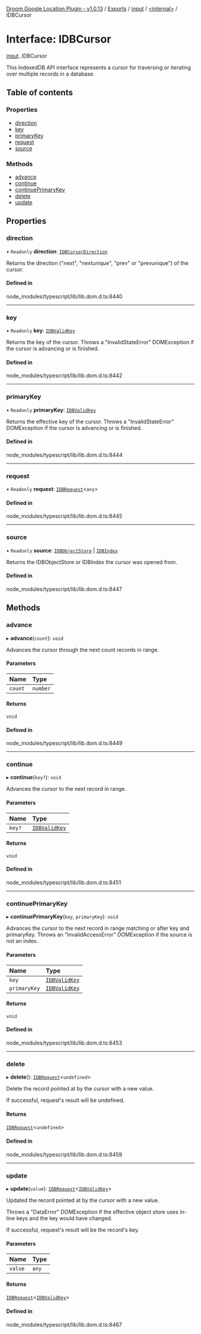[Droom Google Location Plugin - v1.0.13](../README.md) / [Exports](../modules.md) / [input](../modules/input.md) / [<internal\>](../modules/input._internal_.md) / IDBCursor

# Interface: IDBCursor

[input](../modules/input.md).[<internal>](../modules/input._internal_.md).IDBCursor

This IndexedDB API interface represents a cursor for traversing or iterating over multiple records in a database.

## Table of contents

### Properties

- [direction](input._internal_.IDBCursor.md#direction)
- [key](input._internal_.IDBCursor.md#key)
- [primaryKey](input._internal_.IDBCursor.md#primarykey)
- [request](input._internal_.IDBCursor.md#request)
- [source](input._internal_.IDBCursor.md#source)

### Methods

- [advance](input._internal_.IDBCursor.md#advance)
- [continue](input._internal_.IDBCursor.md#continue)
- [continuePrimaryKey](input._internal_.IDBCursor.md#continueprimarykey)
- [delete](input._internal_.IDBCursor.md#delete)
- [update](input._internal_.IDBCursor.md#update)

## Properties

### direction

• `Readonly` **direction**: [`IDBCursorDirection`](../modules/input._internal_.md#idbcursordirection)

Returns the direction ("next", "nextunique", "prev" or "prevunique") of the cursor.

#### Defined in

node_modules/typescript/lib/lib.dom.d.ts:8440

___

### key

• `Readonly` **key**: [`IDBValidKey`](../modules/input._internal_.md#idbvalidkey)

Returns the key of the cursor. Throws a "InvalidStateError" DOMException if the cursor is advancing or is finished.

#### Defined in

node_modules/typescript/lib/lib.dom.d.ts:8442

___

### primaryKey

• `Readonly` **primaryKey**: [`IDBValidKey`](../modules/input._internal_.md#idbvalidkey)

Returns the effective key of the cursor. Throws a "InvalidStateError" DOMException if the cursor is advancing or is finished.

#### Defined in

node_modules/typescript/lib/lib.dom.d.ts:8444

___

### request

• `Readonly` **request**: [`IDBRequest`](../modules/input._internal_.md#idbrequest)<`any`\>

#### Defined in

node_modules/typescript/lib/lib.dom.d.ts:8445

___

### source

• `Readonly` **source**: [`IDBObjectStore`](../modules/input._internal_.md#idbobjectstore) \| [`IDBIndex`](../modules/input._internal_.md#idbindex)

Returns the IDBObjectStore or IDBIndex the cursor was opened from.

#### Defined in

node_modules/typescript/lib/lib.dom.d.ts:8447

## Methods

### advance

▸ **advance**(`count`): `void`

Advances the cursor through the next count records in range.

#### Parameters

| Name | Type |
| :------ | :------ |
| `count` | `number` |

#### Returns

`void`

#### Defined in

node_modules/typescript/lib/lib.dom.d.ts:8449

___

### continue

▸ **continue**(`key?`): `void`

Advances the cursor to the next record in range.

#### Parameters

| Name | Type |
| :------ | :------ |
| `key?` | [`IDBValidKey`](../modules/input._internal_.md#idbvalidkey) |

#### Returns

`void`

#### Defined in

node_modules/typescript/lib/lib.dom.d.ts:8451

___

### continuePrimaryKey

▸ **continuePrimaryKey**(`key`, `primaryKey`): `void`

Advances the cursor to the next record in range matching or after key and primaryKey. Throws an "InvalidAccessError" DOMException if the source is not an index.

#### Parameters

| Name | Type |
| :------ | :------ |
| `key` | [`IDBValidKey`](../modules/input._internal_.md#idbvalidkey) |
| `primaryKey` | [`IDBValidKey`](../modules/input._internal_.md#idbvalidkey) |

#### Returns

`void`

#### Defined in

node_modules/typescript/lib/lib.dom.d.ts:8453

___

### delete

▸ **delete**(): [`IDBRequest`](../modules/input._internal_.md#idbrequest)<`undefined`\>

Delete the record pointed at by the cursor with a new value.

If successful, request's result will be undefined.

#### Returns

[`IDBRequest`](../modules/input._internal_.md#idbrequest)<`undefined`\>

#### Defined in

node_modules/typescript/lib/lib.dom.d.ts:8459

___

### update

▸ **update**(`value`): [`IDBRequest`](../modules/input._internal_.md#idbrequest)<[`IDBValidKey`](../modules/input._internal_.md#idbvalidkey)\>

Updated the record pointed at by the cursor with a new value.

Throws a "DataError" DOMException if the effective object store uses in-line keys and the key would have changed.

If successful, request's result will be the record's key.

#### Parameters

| Name | Type |
| :------ | :------ |
| `value` | `any` |

#### Returns

[`IDBRequest`](../modules/input._internal_.md#idbrequest)<[`IDBValidKey`](../modules/input._internal_.md#idbvalidkey)\>

#### Defined in

node_modules/typescript/lib/lib.dom.d.ts:8467
